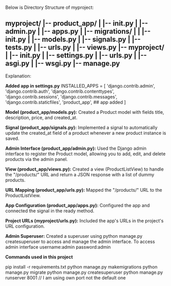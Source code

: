 Below is Directory Structure of myproject:

myproject/
|-- product_app/
|   |-- __init__.py
|   |-- admin.py
|   |-- apps.py
|   |-- migrations/
|   |   |-- __init__.py
|   |-- models.py
|   |-- signals.py
|   |-- tests.py
|   |-- urls.py
|   |-- views.py
|-- myproject/
|   |-- __init__.py
|   |-- settings.py
|   |-- urls.py
|   |-- asgi.py
|   |-- wsgi.py
|-- manage.py
----------------------------------------------------------------
Explanation:

**Added app in settings.py**
INSTALLED_APPS = [
    'django.contrib.admin',
    'django.contrib.auth',
    'django.contrib.contenttypes',
    'django.contrib.sessions',
    'django.contrib.messages',
    'django.contrib.staticfiles',
    'product_app',   ## app added 
]

**Model (product_app/models.py):**
Created a Product model with fields title, description, price, and created_at.

**Signal (product_app/signals.py):**
Implemented a signal to automatically update the created_at field of a product whenever a new product instance is saved.

**Admin Interface (product_app/admin.py):**
Used the Django admin interface to register the Product model, allowing you to add, edit, and delete products via the admin panel.

**View (product_app/views.py):**
Created a view (ProductListView) to handle the "/products/" URL and return a JSON response with a list of dummy products.

**URL Mapping (product_app/urls.py):**
Mapped the "/products/" URL to the ProductListView.

**App Configuration (product_app/apps.py):**
Configured the app and connected the signal in the ready method.

**Project URLs (myproject/urls.py):**
Included the app's URLs in the project's URL configuration.


**Admin Superuser:**
Created a superuser using python manage.py createsuperuser to access and manage the admin interface.
To access admin interface 
username:admin
password:admin



**Commands used in this project**

pip install -r requirements.txt
python manage.py makemigrations
python manage.py migrate
python manage.py createsuperuser
python manage.py runserver 8001    //  I am using own port not the default one


